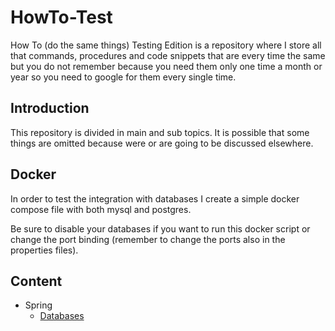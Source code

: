 # HowTo-Test
How To (do the same things) Testing Edition is a repository where I store all that commands, procedures and code snippets that are every time the same but you do not remember because you need them only one time a month or year so you need to google for them every single time.

## Introduction

This repository is divided in main and sub topics. 
It is possible that some things are omitted because were or are going to be discussed elsewhere.


## Docker

In order to test the integration with databases I create a simple docker compose file with both mysql and postgres.

Be sure to disable your databases if you want to run this docker script or change the port binding 
(remember to change the ports also in the properties files).

## Content

- Spring
    - [Databases](./spring/databases/readme.md)
